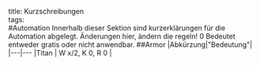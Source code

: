 title: Kurzschreibungen  
tags:   
#Automation
Innerhalb dieser Sektion sind kurzerklärungen für die Automation abgelegt. Änderungen hier, ändern die regeln!
0 Bedeutet entweder gratis oder nicht anwendbar.
##Armor
|Abkürzung|"Bedeutung"|
|---|---
|Titan | W x/2, K 0, R 0 |